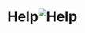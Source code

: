 # Help![Help](https://user-images.githubusercontent.com/102663969/222987006-6ec54396-83a4-4b6e-b328-2b34ee8584c3.png)
